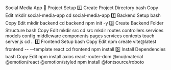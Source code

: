Social Media App
📁 Project Setup
1️⃣ Create Project Directory
bash
Copy
Edit
mkdir social-media-app
cd social-media-app
2️⃣ Backend Setup
bash
Copy
Edit
mkdir backend
cd backend
npm init -y 
3️⃣ Create Backend Folder Structure
bash
Copy
Edit
mkdir src
cd src
mkdir routes controllers services models config middleware components pages services contexts
touch server.js 
cd ..
4️⃣ Frontend Setup
bash
Copy
Edit
npm create vite@latest frontend -- --template react
cd frontend
npm install 
5️⃣ Install Dependencies
bash
Copy
Edit
npm install axios react-router-dom @mui/material @emotion/react @emotion/styled 
npm install @fontsource/roboto
 
